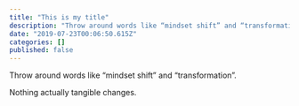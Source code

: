 ```yaml
---
title: "This is my title"
description: "Throw around words like “mindset shift” and “transformation”."
date: "2019-07-23T00:06:50.615Z"
categories: []
published: false
---
```


  

Throw around words like “mindset shift” and “transformation”. 

Nothing actually tangible changes.
